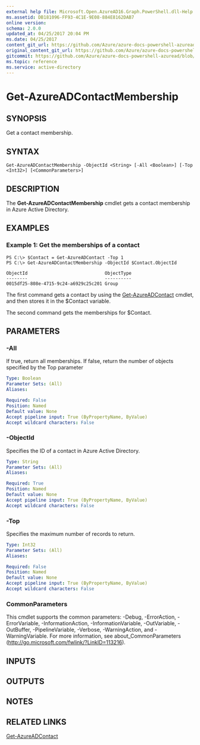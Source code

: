 ```yaml
---
external help file: Microsoft.Open.AzureAD16.Graph.PowerShell.dll-Help.xml
ms.assetid: DB181096-FF93-4C1E-9E08-884E8162DAB7
online version:
schema: 2.0.0
updated_at: 04/25/2017 20:04 PM
ms.date: 04/25/2017
content_git_url: https://github.com/Azure/azure-docs-powershell-azuread/blob/VinceSmith-patch-5/Azure%20AD%20Cmdlets/AzureAD/v2preview/Get-AzureADContactMembership.md
original_content_git_url: https://github.com/Azure/azure-docs-powershell-azuread/blob/VinceSmith-patch-5/Azure%20AD%20Cmdlets/AzureAD/v2preview/Get-AzureADContactMembership.md
gitcommit: https://github.com/Azure/azure-docs-powershell-azuread/blob/c5cc449ee6e2b805fc85a9e05130b06b10899f67
ms.topic: reference
ms.service: active-directory
---
```


# Get-AzureADContactMembership

## SYNOPSIS
Get a contact membership.

## SYNTAX

```
Get-AzureADContactMembership -ObjectId <String> [-All <Boolean>] [-Top <Int32>] [<CommonParameters>]
```

## DESCRIPTION
The **Get-AzureADContactMembership** cmdlet gets a contact membership in Azure Active Directory.

## EXAMPLES

### Example 1: Get the memberships of a contact
```
PS C:\> $Contact = Get-AzureADContact -Top 1
PS C:\> Get-AzureADContactMembership -ObjectId $Contact.ObjectId

ObjectId                             ObjectType
--------                             ----------
0015df25-808e-4715-9c24-a6929c25c201 Group
```

The first command gets a contact by using the [Get-AzureADContact](./Get-AzureADContact.md) cmdlet, and then stores it in the $Contact variable.

The second command gets the memberships for $Contact.

## PARAMETERS

### -All
If true, return all memberships. If false, return the number of objects specified by the Top parameter

```yaml
Type: Boolean
Parameter Sets: (All)
Aliases: 

Required: False
Position: Named
Default value: None
Accept pipeline input: True (ByPropertyName, ByValue)
Accept wildcard characters: False
```

### -ObjectId
Specifies the ID of a contact in Azure Active Directory.

```yaml
Type: String
Parameter Sets: (All)
Aliases: 

Required: True
Position: Named
Default value: None
Accept pipeline input: True (ByPropertyName, ByValue)
Accept wildcard characters: False
```

### -Top
Specifies the maximum number of records to return.

```yaml
Type: Int32
Parameter Sets: (All)
Aliases: 

Required: False
Position: Named
Default value: None
Accept pipeline input: True (ByPropertyName, ByValue)
Accept wildcard characters: False
```

### CommonParameters
This cmdlet supports the common parameters: -Debug, -ErrorAction, -ErrorVariable, -InformationAction, -InformationVariable, -OutVariable, -OutBuffer, -PipelineVariable, -Verbose, -WarningAction, and -WarningVariable. For more information, see about_CommonParameters (http://go.microsoft.com/fwlink/?LinkID=113216).

## INPUTS

## OUTPUTS

## NOTES

## RELATED LINKS

[Get-AzureADContact](./Get-AzureADContact.md)

